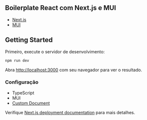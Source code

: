 ## Boilerplate React com Next.js e MUI
- [Next.js](https://nextjs.org/)
- [MUI](https://mui.com/)
## Getting Started

Primeiro, execute o servidor de desenvolvimento:

```bash
npm run dev
```

Abra [http://localhost:3000](http://localhost:3000) com seu navegador para ver o resultado.

### Configuração
- TypeScript
- MUI
- [Custom Document](https://nextjs.org/docs/advanced-features/custom-document)

Verifique [Next.js deployment documentation](https://nextjs.org/docs/deployment) para mais detalhes.
